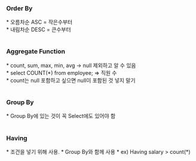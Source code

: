 <h3>Order By</h3>
* 오름차순 ASC = 작은수부터</br>
* 내림차순 DESC = 큰수부터 </br>

#

<h3>Aggregate Function</h3>
* count, sum, max, min, avg -> null 제외하고 알 수 있음</br>
* select COUNT(*) from employee; => 직원 수</br>
* count는 null 포함하고 싶으면 null이 포함된 것 넣지 말기

#

<h3>Group By</h3>
* Group By에 있는 것이 꼭 Select에도 있어야 함

#

<h3>Having</h3>
* 조건을 넣기 위해 사용.
* Group By와 함께 사용
* ex) Having salary > count(*)

